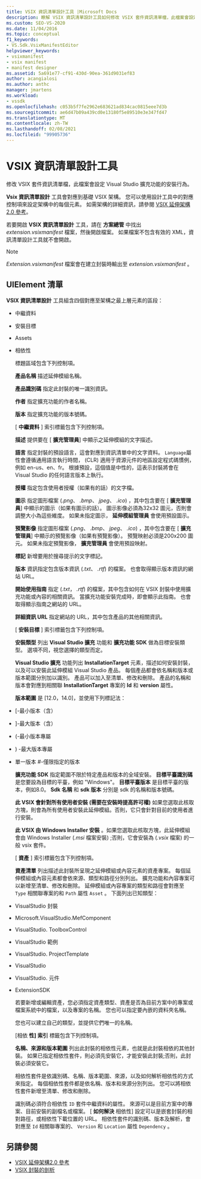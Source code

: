 ```yaml
---
title: VSIX 資訊清單設計工具 |Microsoft Docs
description: 瞭解 VSIX 資訊清單設計工具如何修改 VSIX 套件資訊清單檔，此檔案會設定 Visual Studio 擴充功能的安裝行為。
ms.custom: SEO-VS-2020
ms.date: 11/04/2016
ms.topic: conceptual
f1_keywords:
- VS.Sdk.VsixManifestEditor
helpviewer_keywords:
- vsixmanifest
- vsix manifest
- manifest designer
ms.assetid: 5a691e77-cf91-430d-90ea-361d9031ef83
author: acangialosi
ms.author: anthc
manager: jmartens
ms.workload:
- vssdk
ms.openlocfilehash: c053b5f7fe2962e683621ad834cac0815eee7d3b
ms.sourcegitcommit: ae6d47b09a439cd0e13180f5e89510e3e347fd47
ms.translationtype: MT
ms.contentlocale: zh-TW
ms.lasthandoff: 02/08/2021
ms.locfileid: "99905736"
---
```

# <a name="vsix-manifest-designer"></a>VSIX 資訊清單設計工具
修改 VSIX 套件資訊清單檔，此檔案會設定 Visual Studio 擴充功能的安裝行為。

 **Vsix 資訊清單設計** 工具會對應到基礎 VSIX 架構。 您可以使用設計工具中的對應控制項來設定架構中的每個元素。 如需架構的詳細資訊，請參閱 [VSIX 延伸架構2.0 參考](../extensibility/vsix-extension-schema-2-0-reference.md)。

 若要開啟 **VSIX 資訊清單設計** 工具，請在 **方案總管** 中找出 *extension.vsixmanifest* 檔案，然後開啟檔案。 如果檔案不包含有效的 XML，資訊清單設計工具就不會開啟。

> [!NOTE]
> *Extension.vsixmanifest* 檔案會在建立封裝時輸出至 *extension.vsixmanifest* 。

## <a name="uielement-list"></a>UIElement 清單
 **VSIX 資訊清單設計** 工具組含四個對應至架構之最上層元素的區段：

- 中繼資料

- 安裝目標

- Assets

- 相依性

  標題區域包含下列控制項。

  **產品名稱** 描述延伸模組名稱。

  **產品識別碼** 指定此封裝的唯一識別資訊。

  **作者** 指定擴充功能的作者名稱。

  **版本** 指定擴充功能的版本號碼。

  [ **中繼資料** ] 索引標籤包含下列控制項。

  **描述** 提供要在 [ **擴充管理員**] 中顯示之延伸模組的文字描述。

  **語言** 指定封裝的預設語言，這會對應到資訊清單中的文字資料。 `Language`屬性會遵循通用語言執行時間， (CLR) 適用于資源元件的地區設定程式碼慣例，例如 en-us、en、fr。 根據預設，這個值是中性的，這表示封裝將會在 Visual Studio 的任何語言版本上執行。

  **授權** 指定包含使用者授權（如果有的話）的文字檔。

  **圖示** 指定圖形檔案 (*.png*、 *.bmp*、 *jpeg*、 *.ico*) ，其中包含要在 [ **擴充管理員**] 中顯示的圖示（如果有圖示的話）。 圖示影像必須為32x32 圖元，否則會調整大小為這些維度。 如果未指定圖示， **延伸模組管理員** 會使用預設圖示。

  **預覽影像** 指定圖形檔案 (*.png*、 *.bmp*、 *jpeg*、 *.ico*) ，其中包含要在 [ **擴充管理員**] 中顯示的預覽影像（如果有預覽影像）。 預覽映射必須是200x200 圖元。 如果未指定預覽影像， **擴充管理員** 會使用預設映射。

  **標記** 新增要用於搜尋提示的文字標記。

  **版本** 資訊指定包含版本資訊 (*.txt*、 *.rtf*) 的檔案。 也會取得顯示版本資訊的網站 URL。

  **開始使用指南** 指定 (*.txt*， *.rtf*) 的檔案，其中包含如何在 VSIX 封裝中使用擴充功能或內容的相關資訊。 當擴充功能安裝完成時，即會顯示此指南。 也會取得顯示指南之網站的 URL。

  **詳細資訊 URL** 指定網站的 URL，其中包含產品的其他相關資訊。

  [ **安裝目標** ] 索引標籤包含下列控制項。

  **安裝類型** 列出 **Visual Studio 擴充** 功能和 **擴充功能 SDK** 做為目標安裝類型。 選項不同，視您選擇的類型而定。

  **Visual Studio 擴充** 功能列出 **InstallationTarget** 元素，描述如何安裝封裝，以及可以安裝此延伸模組 Visual Studio 產品。 每個產品都會依名稱和版本或版本範圍分別加以識別。 產品可以加入至清單、修改和刪除。 產品的名稱和版本會對應到相關聯 **InstallationTarget** 專案的 **Id** 和 **version** 屬性。

  **版本範圍** 是 [12.0，14.0]，並使用下列標記法：

- [-最小版本（含）

- ]-最大版本（含）

-  (-最小版本專屬

- ) -最大版本專屬

- 單一版本 #-僅限指定的版本

  **擴充功能 SDK** 指定範圍不限於特定產品和版本的全域安裝。 **目標平臺識別碼** 是您要設為目標的平臺，例如 "Windows"。 **目標平臺版本** 是目標平臺的版本，例如8.0。 **Sdk 名稱** 和 **sdk 版本** 分別是 sdk 的名稱和版本號碼。

  **此 VSIX 會針對所有使用者安裝 (需要在安裝時提高許可權)** 如果您選取此核取方塊，則會為所有使用者安裝此延伸模組。否則，它只會針對目前的使用者進行安裝。

  **此 VSIX 由 Windows Installer 安裝** 。如果您選取此核取方塊，此延伸模組會由 Windows Installer (*.msi* 檔案安裝) ;否則，它會安裝為 (*.vsix* 檔案) 的一般 vsix 套件。

  [ **資產** ] 索引標籤包含下列控制項。

  **資產清單** 列出描述此封裝所呈現之延伸模組或內容元素的資產專案。 每個延伸模組或內容元素都會依來源、類型和路徑分別列出。 擴充功能和內容專案可以新增至清單、修改和刪除。 延伸模組或內容專案的類型和路徑會對應至 `Type` 相關聯專案的和 `Path` 屬性 `Asset` 。 下面列出已知類型：

- VisualStudio 封裝

- Microsoft.VisualStudio.MefComponent

- VisualStudio. ToolboxControl

- VisualStudio 範例

- VisualStudio. ProjectTemplate

- VisualStudio

- VisualStudio. 元件

- ExtensionSDK

  若要新增或編輯資產，您必須指定資產類型、資產是否為目前方案中的專案或檔案系統中的檔案，以及專案的名稱。 您也可以指定要內嵌的資料夾名稱。

  您也可以建立自己的類型，並提供它們唯一的名稱。

  [相依 **性] 索引** 標籤包含下列控制項。

  **名稱、來源和版本範圍** 列出此封裝的相依性元素，也就是此封裝相依的其他封裝。 如果已指定相依性套件，則必須先安裝它，才能安裝此封裝;否則，此封裝必須安裝它。

  相依性套件是依識別碼、名稱、版本範圍、來源，以及如何解析相依性的方式來指定。 每個相依性套件都是依名稱、版本和來源分別列出。 您可以將相依性套件新增至清單、修改和刪除。

  識別碼必須符合相依性 `ID` 套件中繼資料的屬性。 來源可以是目前方案中的專案、目前安裝的副檔名或檔案。 [ **如何解決** 相依性] 設定可以是嵌套封裝的相對路徑，或相依性下載位置的 URL。 相依性套件的識別碼、版本及解析，會對應至 `Id` 相關聯專案的、 `Version` 和 `Location` 屬性 `Dependency` 。

## <a name="see-also"></a>另請參閱
- [VSIX 延伸架構2.0 參考](../extensibility/vsix-extension-schema-2-0-reference.md)
- [VSIX 封裝的剖析](../extensibility/anatomy-of-a-vsix-package.md)

